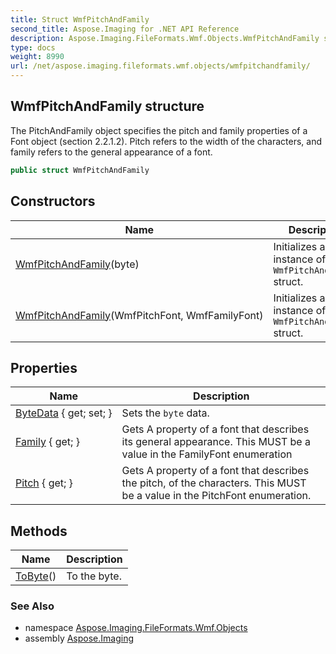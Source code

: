 ```yaml
---
title: Struct WmfPitchAndFamily
second_title: Aspose.Imaging for .NET API Reference
description: Aspose.Imaging.FileFormats.Wmf.Objects.WmfPitchAndFamily struct. The PitchAndFamily object specifies the pitch and family properties of a Font object section 2.2.1.2. Pitch refers to the width of the characters and family refers to the general appearance of a font
type: docs
weight: 8990
url: /net/aspose.imaging.fileformats.wmf.objects/wmfpitchandfamily/
---
```

## WmfPitchAndFamily structure

The PitchAndFamily object specifies the pitch and family properties of a Font object (section 2.2.1.2). Pitch refers to the width of the characters, and family refers to the general appearance of a font.

```csharp
public struct WmfPitchAndFamily
```

## Constructors

| Name | Description |
| --- | --- |
| [WmfPitchAndFamily](wmfpitchandfamily/#constructor_1)(byte) | Initializes a new instance of the `WmfPitchAndFamily` struct. |
| [WmfPitchAndFamily](wmfpitchandfamily/#constructor)(WmfPitchFont, WmfFamilyFont) | Initializes a new instance of the `WmfPitchAndFamily` struct. |

## Properties

| Name | Description |
| --- | --- |
| [ByteData](../../aspose.imaging.fileformats.wmf.objects/wmfpitchandfamily/bytedata/) { get; set; } | Sets the `byte` data. |
| [Family](../../aspose.imaging.fileformats.wmf.objects/wmfpitchandfamily/family/) { get; } | Gets A property of a font that describes its general appearance. This MUST be a value in the FamilyFont enumeration |
| [Pitch](../../aspose.imaging.fileformats.wmf.objects/wmfpitchandfamily/pitch/) { get; } | Gets A property of a font that describes the pitch, of the characters. This MUST be a value in the PitchFont enumeration. |

## Methods

| Name | Description |
| --- | --- |
| [ToByte](../../aspose.imaging.fileformats.wmf.objects/wmfpitchandfamily/tobyte/)() | To the byte. |

### See Also

* namespace [Aspose.Imaging.FileFormats.Wmf.Objects](../../aspose.imaging.fileformats.wmf.objects/)
* assembly [Aspose.Imaging](../../)


